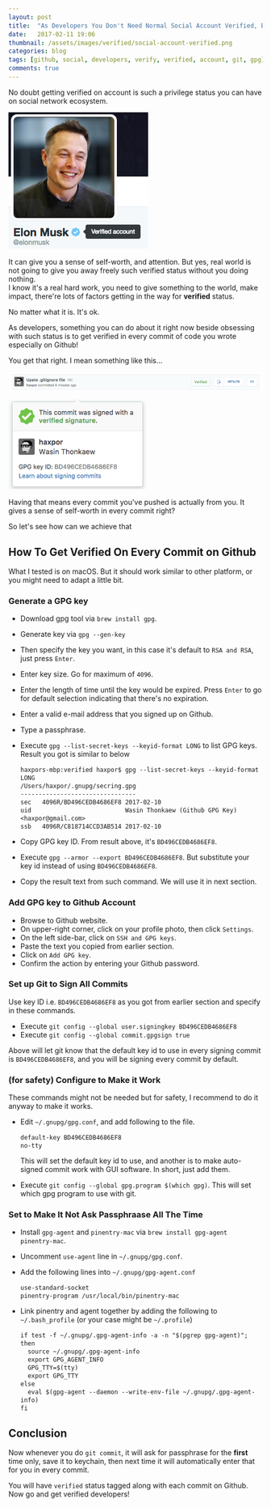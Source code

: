 ```yaml
---
layout: post
title:  "As Developers You Don't Need Normal Social Account Verified, But You Might Need This Instead"
date:   2017-02-11 19:06
thumbnail: /assets/images/verified/social-account-verified.png
categories: blog
tags: [github, social, developers, verify, verified, account, git, gpg]
comments: true
---
```


No doubt getting verified on account is such a privilege status you can have on social network ecosystem.

![Levels's verified account on twitter](/assets/images/verified/social-account-verified.png)

It can give you a sense of self-worth, and attention. But yes, real world is not going to give you away freely such verified status without you doing nothing.  
I know it's a real hard work, you need to give something to the world, make impact, there're lots of factors getting in the way for **verified** status.

No matter what it is. It's ok.

As developers, something you can do about it right now beside obsessing with such status is to get verified in every commit of code you wrote especially on Github!

You get that right. I mean something like this...

![verified on commit as shown on Github](/assets/images/verified/commit-verified.png)  

![verified on commit as shown on Github - 2](/assets/images/verified/commit-verified2.png)

Having that means every commit you've pushed is actually from you. It gives a sense of self-worth in every commit right?

So let's see how can we achieve that

## How To Get Verified On Every Commit on Github

What I tested is on macOS. But it should work similar to other platform, or you might need to adapt a little bit.

### Generate a GPG key

* Download gpg tool via `brew install gpg`.
* Generate key via `gpg --gen-key`
* Then specify the key you want, in this case it's default to `RSA and RSA`, just press `Enter`.
* Enter key size. Go for maximum of `4096`.
* Enter the length of time until the key would be expired. Press `Enter` to go for default selection indicating that there's no expiration.
* Enter a valid e-mail address that you signed up on Github.
* Type a passphrase.
* Execute `gpg --list-secret-keys --keyid-format LONG` to list GPG keys.  
   Result you got is similar to below  
   
   ```shell
   haxpors-mbp:verified haxpor$ gpg --list-secret-keys --keyid-format LONG
   /Users/haxpor/.gnupg/secring.gpg
   --------------------------------
   sec   4096R/BD496CEDB4686EF8 2017-02-10
   uid                          Wasin Thonkaew (Github GPG Key) <haxpor@gmail.com>
   ssb   4096R/C818714CCD3AB514 2017-02-10
   ```
* Copy GPG key ID. From result above, it's `BD496CEDB4686EF8`.
* Execute `gpg --armor --export BD496CEDB4686EF8`. But substitute your key id instead of using `BD496CEDB4686EF8`.
* Copy the result text from such command. We will use it in next section.

### Add GPG key to Github Account

* Browse to Github website.
* On upper-right corner, click on your profile photo, then click `Settings`.
* On the left side-bar, click on `SSH and GPG keys`.
* Paste the text you copied from earlier section.
* Click on `Add GPG key`.
* Confirm the action by entering your Github password.

### Set up Git to Sign All Commits

Use key ID i.e. `BD496CEDB4686EF8` as you got from earlier section and specify in these commands.

* Execute `git config --global user.signingkey BD496CEDB4686EF8`
* Execute `git config --global commit.gpgsign true`

Above will let git know that the default key id to use in every signing commit is `BD496CEDB4686EF8`, and you will be signing every commit by default.

### (for safety) Configure to Make it Work

These commands might not be needed but for safety, I recommend to do it anyway to make it works.

* Edit `~/.gnupg/gpg.conf`, and add following to the file.  
   
   ```shell
   default-key BD496CEDB4686EF8
   no-tty
   ```
   
   This will set the default key id to use, and another is to make auto-signed commit work with GUI software. In short, just add them.
* Execute `git config --global gpg.program $(which gpg)`. This will set which gpg program to use with git.

### Set to Make It Not Ask Passphraase All The Time

* Install `gpg-agent` and `pinentry-mac` via `brew install gpg-agent pinentry-mac`.
* Uncomment `use-agent` line in `~/.gnupg/gpg.conf`.
* Add the following lines into `~/.gnupg/gpg-agent.conf`  
   
   ```shell
   use-standard-socket
   pinentry-program /usr/local/bin/pinentry-mac
   ```
* Link pinentry and agent together by adding the following to `~/.bash_profile` (or your case might be `~/.profile`)
   
   ```shell
   if test -f ~/.gnupg/.gpg-agent-info -a -n "$(pgrep gpg-agent)"; then
     source ~/.gnupg/.gpg-agent-info
     export GPG_AGENT_INFO
     GPG_TTY=$(tty)
     export GPG_TTY
   else
     eval $(gpg-agent --daemon --write-env-file ~/.gnupg/.gpg-agent-info)
   fi
   ```

## Conclusion

Now whenever you do `git commit`, it will ask for passphrase for the **first** time only, save it to keychain, then next time it will automatically enter that for you in every commit.

You will have `verified` status tagged along with each commit on Github.  
Now go and get verified developers!
